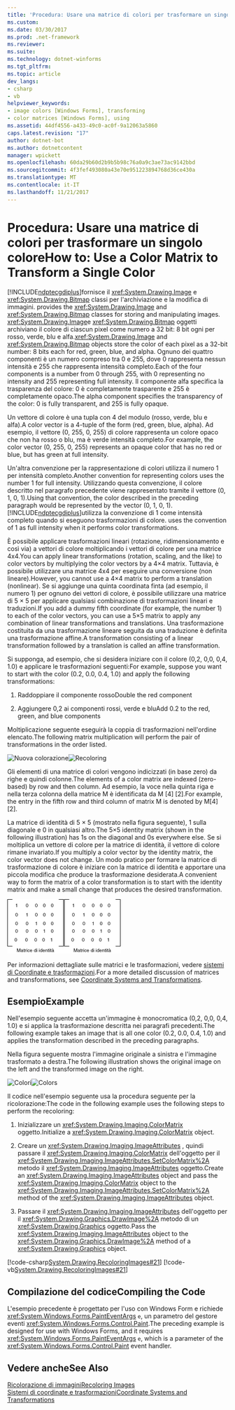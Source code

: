 ```yaml
---
title: 'Procedura: Usare una matrice di colori per trasformare un singolo colore'
ms.custom: 
ms.date: 03/30/2017
ms.prod: .net-framework
ms.reviewer: 
ms.suite: 
ms.technology: dotnet-winforms
ms.tgt_pltfrm: 
ms.topic: article
dev_langs:
- csharp
- vb
helpviewer_keywords:
- image colors [Windows Forms], transforming
- color matrices [Windows Forms], using
ms.assetid: 44df4556-a433-49c0-ac0f-9a12063a5860
caps.latest.revision: "17"
author: dotnet-bot
ms.author: dotnetcontent
manager: wpickett
ms.openlocfilehash: 60da29b60d2b9b5b98c76a0a9c3ae73ac9142bbd
ms.sourcegitcommit: 4f3fef493080a43e70e951223894768d36ce430a
ms.translationtype: MT
ms.contentlocale: it-IT
ms.lasthandoff: 11/21/2017
---
```

# <a name="how-to-use-a-color-matrix-to-transform-a-single-color"></a><span data-ttu-id="3e4c6-102">Procedura: Usare una matrice di colori per trasformare un singolo colore</span><span class="sxs-lookup"><span data-stu-id="3e4c6-102">How to: Use a Color Matrix to Transform a Single Color</span></span>
[!INCLUDE[ndptecgdiplus](../../../../includes/ndptecgdiplus-md.md)]<span data-ttu-id="3e4c6-103">fornisce il <xref:System.Drawing.Image> e <xref:System.Drawing.Bitmap> classi per l'archiviazione e la modifica di immagini.</span><span class="sxs-lookup"><span data-stu-id="3e4c6-103"> provides the <xref:System.Drawing.Image> and <xref:System.Drawing.Bitmap> classes for storing and manipulating images.</span></span> <span data-ttu-id="3e4c6-104"><xref:System.Drawing.Image>e <xref:System.Drawing.Bitmap> oggetti archiviano il colore di ciascun pixel come numero a 32 bit: 8 bit ogni per rosso, verde, blu e alfa.</span><span class="sxs-lookup"><span data-stu-id="3e4c6-104"><xref:System.Drawing.Image> and <xref:System.Drawing.Bitmap> objects store the color of each pixel as a 32-bit number: 8 bits each for red, green, blue, and alpha.</span></span> <span data-ttu-id="3e4c6-105">Ognuno dei quattro componenti è un numero compreso tra 0 e 255, dove 0 rappresenta nessun intensità e 255 che rappresenta intensità completo.</span><span class="sxs-lookup"><span data-stu-id="3e4c6-105">Each of the four components is a number from 0 through 255, with 0 representing no intensity and 255 representing full intensity.</span></span> <span data-ttu-id="3e4c6-106">Il componente alfa specifica la trasparenza del colore: 0 è completamente trasparente e 255 è completamente opaco.</span><span class="sxs-lookup"><span data-stu-id="3e4c6-106">The alpha component specifies the transparency of the color: 0 is fully transparent, and 255 is fully opaque.</span></span>  
  
 <span data-ttu-id="3e4c6-107">Un vettore di colore è una tupla con 4 del modulo (rosso, verde, blu e alfa).</span><span class="sxs-lookup"><span data-stu-id="3e4c6-107">A color vector is a 4-tuple of the form (red, green, blue, alpha).</span></span> <span data-ttu-id="3e4c6-108">Ad esempio, il vettore (0, 255, 0, 255) di colore rappresenta un colore opaco che non ha rosso o blu, ma è verde intensità completo.</span><span class="sxs-lookup"><span data-stu-id="3e4c6-108">For example, the color vector (0, 255, 0, 255) represents an opaque color that has no red or blue, but has green at full intensity.</span></span>  
  
 <span data-ttu-id="3e4c6-109">Un'altra convenzione per la rappresentazione di colori utilizza il numero 1 per intensità completo.</span><span class="sxs-lookup"><span data-stu-id="3e4c6-109">Another convention for representing colors uses the number 1 for full intensity.</span></span> <span data-ttu-id="3e4c6-110">Utilizzando questa convenzione, il colore descritto nel paragrafo precedente viene rappresentato tramite il vettore (0, 1, 0, 1).</span><span class="sxs-lookup"><span data-stu-id="3e4c6-110">Using that convention, the color described in the preceding paragraph would be represented by the vector (0, 1, 0, 1).</span></span> [!INCLUDE[ndptecgdiplus](../../../../includes/ndptecgdiplus-md.md)]<span data-ttu-id="3e4c6-111">utilizza la convenzione di 1 come intensità completo quando si eseguono trasformazioni di colore.</span><span class="sxs-lookup"><span data-stu-id="3e4c6-111"> uses the convention of 1 as full intensity when it performs color transformations.</span></span>  
  
 <span data-ttu-id="3e4c6-112">È possibile applicare trasformazioni lineari (rotazione, ridimensionamento e così via) a vettori di colore moltiplicando i vettori di colore per una matrice 4x4.</span><span class="sxs-lookup"><span data-stu-id="3e4c6-112">You can apply linear transformations (rotation, scaling, and the like) to color vectors by multiplying the color vectors by a 4×4 matrix.</span></span> <span data-ttu-id="3e4c6-113">Tuttavia, è possibile utilizzare una matrice 4x4 per eseguire una conversione (non lineare).</span><span class="sxs-lookup"><span data-stu-id="3e4c6-113">However, you cannot use a 4×4 matrix to perform a translation (nonlinear).</span></span> <span data-ttu-id="3e4c6-114">Se si aggiunge una quinta coordinata finta (ad esempio, il numero 1) per ognuno dei vettori di colore, è possibile utilizzare una matrice di 5 × 5 per applicare qualsiasi combinazione di trasformazioni lineari e traduzioni.</span><span class="sxs-lookup"><span data-stu-id="3e4c6-114">If you add a dummy fifth coordinate (for example, the number 1) to each of the color vectors, you can use a 5×5 matrix to apply any combination of linear transformations and translations.</span></span> <span data-ttu-id="3e4c6-115">Una trasformazione costituita da una trasformazione lineare seguita da una traduzione è definita una trasformazione affine.</span><span class="sxs-lookup"><span data-stu-id="3e4c6-115">A transformation consisting of a linear transformation followed by a translation is called an affine transformation.</span></span>  
  
 <span data-ttu-id="3e4c6-116">Si supponga, ad esempio, che si desidera iniziare con il colore (0,2, 0,0, 0,4, 1.0) e applicare le trasformazioni seguenti:</span><span class="sxs-lookup"><span data-stu-id="3e4c6-116">For example, suppose you want to start with the color (0.2, 0.0, 0.4, 1.0) and apply the following transformations:</span></span>  
  
1.  <span data-ttu-id="3e4c6-117">Raddoppiare il componente rosso</span><span class="sxs-lookup"><span data-stu-id="3e4c6-117">Double the red component</span></span>  
  
2.  <span data-ttu-id="3e4c6-118">Aggiungere 0,2 ai componenti rossi, verde e blu</span><span class="sxs-lookup"><span data-stu-id="3e4c6-118">Add 0.2 to the red, green, and blue components</span></span>  
  
 <span data-ttu-id="3e4c6-119">Moltiplicazione seguente eseguirà la coppia di trasformazioni nell'ordine elencato.</span><span class="sxs-lookup"><span data-stu-id="3e4c6-119">The following matrix multiplication will perform the pair of transformations in the order listed.</span></span>  
  
 <span data-ttu-id="3e4c6-120">![Nuova colorazione](../../../../docs/framework/winforms/advanced/media/recoloring01.gif "recoloring01")</span><span class="sxs-lookup"><span data-stu-id="3e4c6-120">![Recoloring](../../../../docs/framework/winforms/advanced/media/recoloring01.gif "recoloring01")</span></span>  
  
 <span data-ttu-id="3e4c6-121">Gli elementi di una matrice di colori vengono indicizzati (in base zero) da righe e quindi colonne.</span><span class="sxs-lookup"><span data-stu-id="3e4c6-121">The elements of a color matrix are indexed (zero-based) by row and then column.</span></span> <span data-ttu-id="3e4c6-122">Ad esempio, la voce nella quinta riga e nella terza colonna della matrice M è identificata da M [4] [2].</span><span class="sxs-lookup"><span data-stu-id="3e4c6-122">For example, the entry in the fifth row and third column of matrix M is denoted by M[4][2].</span></span>  
  
 <span data-ttu-id="3e4c6-123">La matrice di identità di 5 × 5 (mostrato nella figura seguente), 1 sulla diagonale e 0 in qualsiasi altro.</span><span class="sxs-lookup"><span data-stu-id="3e4c6-123">The 5×5 identity matrix (shown in the following illustration) has 1s on the diagonal and 0s everywhere else.</span></span> <span data-ttu-id="3e4c6-124">Se si moltiplica un vettore di colore per la matrice di identità, il vettore di colore rimane invariato.</span><span class="sxs-lookup"><span data-stu-id="3e4c6-124">If you multiply a color vector by the identity matrix, the color vector does not change.</span></span> <span data-ttu-id="3e4c6-125">Un modo pratico per formare la matrice di trasformazione di colore è iniziare con la matrice di identità e apportare una piccola modifica che produce la trasformazione desiderata.</span><span class="sxs-lookup"><span data-stu-id="3e4c6-125">A convenient way to form the matrix of a color transformation is to start with the identity matrix and make a small change that produces the desired transformation.</span></span>  
  
 <span data-ttu-id="3e4c6-126">![Nuova colorazione](../../../../docs/framework/winforms/advanced/media/recoloring02.gif "recoloring02")</span><span class="sxs-lookup"><span data-stu-id="3e4c6-126">![Recoloring](../../../../docs/framework/winforms/advanced/media/recoloring02.gif "recoloring02")</span></span>  
  
 <span data-ttu-id="3e4c6-127">Per informazioni dettagliate sulle matrici e le trasformazioni, vedere [sistemi di Coordinate e trasformazioni](../../../../docs/framework/winforms/advanced/coordinate-systems-and-transformations.md).</span><span class="sxs-lookup"><span data-stu-id="3e4c6-127">For a more detailed discussion of matrices and transformations, see [Coordinate Systems and Transformations](../../../../docs/framework/winforms/advanced/coordinate-systems-and-transformations.md).</span></span>  
  
## <a name="example"></a><span data-ttu-id="3e4c6-128">Esempio</span><span class="sxs-lookup"><span data-stu-id="3e4c6-128">Example</span></span>  
 <span data-ttu-id="3e4c6-129">Nell'esempio seguente accetta un'immagine è monocromatica (0,2, 0,0, 0,4, 1.0) e si applica la trasformazione descritta nei paragrafi precedenti.</span><span class="sxs-lookup"><span data-stu-id="3e4c6-129">The following example takes an image that is all one color (0.2, 0.0, 0.4, 1.0) and applies the transformation described in the preceding paragraphs.</span></span>  
  
 <span data-ttu-id="3e4c6-130">Nella figura seguente mostra l'immagine originale a sinistra e l'immagine trasformato a destra.</span><span class="sxs-lookup"><span data-stu-id="3e4c6-130">The following illustration shows the original image on the left and the transformed image on the right.</span></span>  
  
 <span data-ttu-id="3e4c6-131">![Colori](../../../../docs/framework/winforms/advanced/media/colortrans1.png "colortrans1")</span><span class="sxs-lookup"><span data-stu-id="3e4c6-131">![Colors](../../../../docs/framework/winforms/advanced/media/colortrans1.png "colortrans1")</span></span>  
  
 <span data-ttu-id="3e4c6-132">Il codice nell'esempio seguente usa la procedura seguente per la ricolorazione:</span><span class="sxs-lookup"><span data-stu-id="3e4c6-132">The code in the following example uses the following steps to perform the recoloring:</span></span>  
  
1.  <span data-ttu-id="3e4c6-133">Inizializzare un <xref:System.Drawing.Imaging.ColorMatrix> oggetto.</span><span class="sxs-lookup"><span data-stu-id="3e4c6-133">Initialize a <xref:System.Drawing.Imaging.ColorMatrix> object.</span></span>  
  
2.  <span data-ttu-id="3e4c6-134">Creare un <xref:System.Drawing.Imaging.ImageAttributes> , quindi passare il <xref:System.Drawing.Imaging.ColorMatrix> dell'oggetto per il <xref:System.Drawing.Imaging.ImageAttributes.SetColorMatrix%2A> metodo il <xref:System.Drawing.Imaging.ImageAttributes> oggetto.</span><span class="sxs-lookup"><span data-stu-id="3e4c6-134">Create an <xref:System.Drawing.Imaging.ImageAttributes> object and pass the <xref:System.Drawing.Imaging.ColorMatrix> object to the <xref:System.Drawing.Imaging.ImageAttributes.SetColorMatrix%2A> method of the <xref:System.Drawing.Imaging.ImageAttributes> object.</span></span>  
  
3.  <span data-ttu-id="3e4c6-135">Passare il <xref:System.Drawing.Imaging.ImageAttributes> dell'oggetto per il <xref:System.Drawing.Graphics.DrawImage%2A> metodo di un <xref:System.Drawing.Graphics> oggetto.</span><span class="sxs-lookup"><span data-stu-id="3e4c6-135">Pass the <xref:System.Drawing.Imaging.ImageAttributes> object to the <xref:System.Drawing.Graphics.DrawImage%2A> method of a <xref:System.Drawing.Graphics> object.</span></span>  
  
 [!code-csharp[System.Drawing.RecoloringImages#21](../../../../samples/snippets/csharp/VS_Snippets_Winforms/System.Drawing.RecoloringImages/CS/Class1.cs#21)]
 [!code-vb[System.Drawing.RecoloringImages#21](../../../../samples/snippets/visualbasic/VS_Snippets_Winforms/System.Drawing.RecoloringImages/VB/Class1.vb#21)]  
  
## <a name="compiling-the-code"></a><span data-ttu-id="3e4c6-136">Compilazione del codice</span><span class="sxs-lookup"><span data-stu-id="3e4c6-136">Compiling the Code</span></span>  
 <span data-ttu-id="3e4c6-137">L'esempio precedente è progettato per l'uso con Windows Form e richiede <xref:System.Windows.Forms.PaintEventArgs> `e`, un parametro del gestore eventi <xref:System.Windows.Forms.Control.Paint>.</span><span class="sxs-lookup"><span data-stu-id="3e4c6-137">The preceding example is designed for use with Windows Forms, and it requires <xref:System.Windows.Forms.PaintEventArgs> `e`, which is a parameter of the <xref:System.Windows.Forms.Control.Paint> event handler.</span></span>  
  
## <a name="see-also"></a><span data-ttu-id="3e4c6-138">Vedere anche</span><span class="sxs-lookup"><span data-stu-id="3e4c6-138">See Also</span></span>  
 [<span data-ttu-id="3e4c6-139">Ricolorazione di immagini</span><span class="sxs-lookup"><span data-stu-id="3e4c6-139">Recoloring Images</span></span>](../../../../docs/framework/winforms/advanced/recoloring-images.md)  
 [<span data-ttu-id="3e4c6-140">Sistemi di coordinate e trasformazioni</span><span class="sxs-lookup"><span data-stu-id="3e4c6-140">Coordinate Systems and Transformations</span></span>](../../../../docs/framework/winforms/advanced/coordinate-systems-and-transformations.md)
